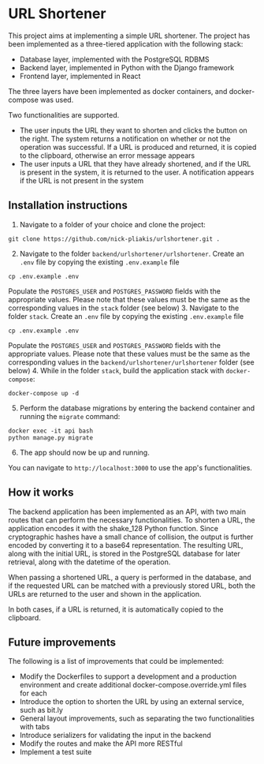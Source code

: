 # URL Shortener

This project aims at implementing a simple URL shortener. The project has been implemented as a three-tiered application with the following stack:

* Database layer, implemented with the PostgreSQL RDBMS
* Backend layer, implemented in Python with the Django framework
* Frontend layer, implemented in React

The three layers have been implemented as docker containers, and docker-compose was used.

Two functionalities are supported.

* The user inputs the URL they want to shorten and clicks the button on the right. The system returns a notification on whether or not the operation was successful. If a URL is produced and returned, it is copied to the clipboard, otherwise an error message appears
* The user inputs a URL that they have already shortened, and if the URL is present in the system, it is returned to the user. A notification appears if the URL is not present in the system

## Installation instructions

1. Navigate to a folder of your choice and clone the project:
```
git clone https://github.com/nick-pliakis/urlshortener.git .
```
2. Navigate to the folder ```backend/urlshortener/urlshortener```. Create an ```.env``` file by copying the existing ```.env.example``` file
```
cp .env.example .env
```
Populate the ```POSTGRES_USER``` and ```POSTGRES_PASSWORD``` fields with the appropriate values. Please note that these values must be the same as the corresponding values in the ```stack``` folder (see below)
3. Navigate to the folder ```stack```. Create an ```.env``` file by copying the existing ```.env.example``` file
```
cp .env.example .env
```
Populate the ```POSTGRES_USER``` and ```POSTGRES_PASSWORD``` fields with the appropriate values. Please note that these values must be the same as the corresponding values in the ```backend/urlshortener/urlshortener``` folder (see below)
4. While in the folder ```stack```, build the application stack with ```docker-compose```:
```
docker-compose up -d
```
5. Perform the database migrations by entering the backend container and running the ```migrate``` command:
```
docker exec -it api bash
python manage.py migrate
```
6. The app should now be up and running. 
 
You can navigate to ```http://localhost:3000``` to use the app's functionalities.

## How it works

The backend application has been implemented as an API, with two main routes that can perform the necessary functionalities. To shorten a URL, the application encodes it with the shake_128 Python function. Since cryptographic hashes have a small chance of collision, the output is further encoded by converting it to a base64 representation. The resulting URL, along with the initial URL, is stored in the PostgreSQL database for later retrieval, along with the datetime of the operation. 

When passing a shortened URL, a query is performed in the database, and if the requested URL can be matched with a previously stored URL, both the URLs are returned to the user and shown in the application.

In both cases, if a URL is returned, it is automatically copied to the clipboard.

## Future improvements

The following is a list of improvements that could be implemented:

* Modify the Dockerfiles to support a development and a production environment and create additional docker-compose.override.yml files for each
* Introduce the option to shorten the URL by using an external service, such as bit.ly
* General layout improvements, such as separating the two functionalities with tabs
* Introduce serializers for validating the input in the backend
* Modify the routes and make the API more RESTful
* Implement a test suite
